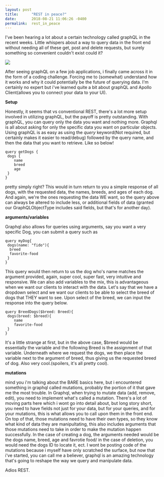 ```yaml
---
layout: post
title:      "REST in peace?"
date:       2018-08-21 11:06:26 -0400
permalink:  rest_in_peace
---
```



I've been hearing a lot about a certain technology called graphQL in the recent weeks. Little whispers about a way to query data in the front end without needing all of these get, post and delete requests, but surely something so convenient couldn't exist could it? 

![](https://i.imgur.com/MWAV5YJ.gif)

After seeing graphQL on a few job applications, i finally came across it in the form of a coding challenge. Forcing me to (somewhat) understand how it works and why it could potentially be the future of querying data. I'm certainly no expert but i've learned quite a bit about graphQL and Apollo Client(allows you to connect your data to your UI).

**Setup**

Honestly, it seems that vs conventional REST, there's a lot more setup involved in utilizing graphQL, but the payoff is pretty outstanding. With graphQL, you can query only the data you want and nothing more. Graphql is all about asking for only the specific data you want on particular objects. Using graphQL is as easy as using the *query* keyword(Not required, but certainly makes it easier to read/debug) followed by the query name, and then the data that you want to retrieve. Like so below!

```
query getDogs {
 dogs {
	name
	breed
	age
 }
}
```

pretty simply right? This would in turn return to you a simple response of all dogs, with the requested data, the names, breeds, and ages of each dog. And again, we're the ones requesting the data WE want, so the query above can always be altered to include less, or additional fields of data (granted our GraphQLObjectType includes said fields, but that's for another day). 

**arguments/variables**

Graphql also allows for queries using arguments, say you want a very specific Dog, you can submit a query such as 

```
query myDog{
 dogs(name: "fido"){
  breed
  favorite-food
 }
}
```

This query would then return to us the dog who's name matches the argument provided, again, super cool, super fast, very intuitive and responsive. We can also add variables to the mix, this is advantageous when we want our clients to interact with the data. Let's say that we have a dropdown select and we want our clients to be able to select the breed of dogs that THEY want to see. Upon select of the breed, we can input the response into the query below. 

```
query BreedDogs($breed: Breed){
 dogs(breed: $breed){
	name
	favorite-food
 }
}
```

It's a little strange at first, but in the above case, $breed would be essentially the variable and the following Breed is the assignment of that variable. Underneath where we request the dogs, we then place the variable next to the argument of breed, thus giving us the requested breed of dog. Also very cool.(spoilers, it's all pretty cool).

**mutations**

mind you i'm talking about the BARE basics here, but i encountered something in graphql called mutations, probably the portion of it that gave me the most trouble. In Graphql, when trying to mutate data (add, remove, edit), you need to implement what's called a mutation. There's a lot of moving parts here which i wont go into detail about, but long story short, you need to have fields not just for your data, but for your queries, and for your mutations, this is what allows you to call upon them in the front end. On top of that, those mutations need to have their own types, so they know what kind of data they are manipultating, this also includes arguments that those mutations need to take in order to make the mutation happen successfully. In the case of creating a dog, the arguments needed would be the dogs name, breed, age and favrotie food/ in the case of deletion, you would need the dogs ID to locate it, ect. I wont be posting code of the mutations because i myself have only scratched the surface, but now that i've started, you can call me a believer, graphql is an amazing technology that's going to reshape the way we query and manipulate data. 

Adios REST. 




